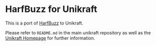 # HarfBuzz for Unikraft

This is a port of [HarfBuzz](https://harfbuzz.github.io/) to Unikraft.

Please refer to `README.md` in the main unikraft repository as well as the [Unikraft Homepage](https://unikraft.org/) for further information.
